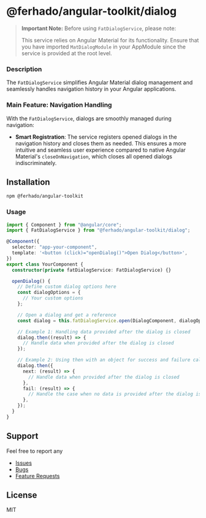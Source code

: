 # @ferhado/angular-toolkit/dialog

> **Important Note:** Before using `FatDialogService`, please note:
>
> This service relies on Angular Material for its functionality.
> Ensure that you have imported `MatDialogModule` in your AppModule since the service is provided at the root level.

### Description

The `FatDialogService` simplifies Angular Material dialog management and seamlessly handles navigation history in your Angular applications.

### Main Feature: Navigation Handling

With the `FatDialogService`, dialogs are smoothly managed during navigation:

- **Smart Registration**: The service registers opened dialogs in the navigation history and closes them as needed. This ensures a more intuitive and seamless user experience compared to native Angular Material's `closeOnNavigation`, which closes all opened dialogs indiscriminately.

## Installation

```bash
npm @ferhado/angular-toolkit
```

### Usage

```typescript
import { Component } from "@angular/core";
import { FatDialogService } from "@ferhado/angular-toolkit/dialog";

@Component({
  selector: "app-your-component",
  template: '<button (click)="openDialog()">Open Dialog</button>',
})
export class YourComponent {
  constructor(private fatDialogService: FatDialogService) {}

  openDialog() {
    // Define custom dialog options here
    const dialogOptions = {
      // Your custom options
    };

    // Open a dialog and get a reference
    const dialog = this.fatDialogService.open(DialogComponent, dialogOptions);

    // Example 1: Handling data provided after the dialog is closed
    dialog.then((result) => {
      // Handle data when provided after the dialog is closed
    });

    // Example 2: Using then with an object for success and failure callbacks
    dialog.then({
      next: (result) => {
        // Handle data when provided after the dialog is closed
      },
      fail: (result) => {
        // Handle the case when no data is provided after the dialog is closed
      },
    });
  }
}
```

## Support

Feel free to report any

- [Issues](https://github.com/ferhado/angular-toolkit/issues)
- [Bugs](https://github.com/ferhado/angular-toolkit/issues)
- [Feature Requests](https://github.com/ferhado/angular-toolkit/issues)

## License

MIT
